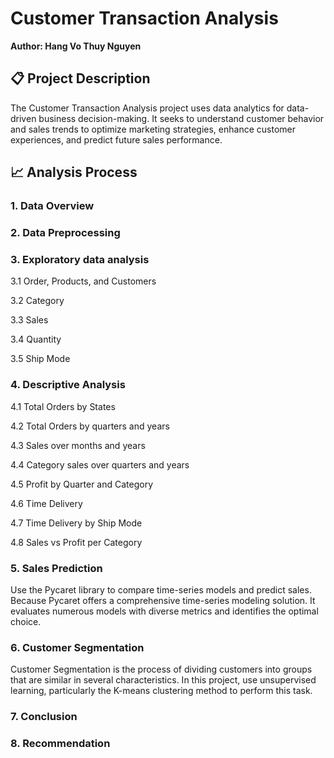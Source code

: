 # Customer Transaction Analysis
**Author: Hang Vo Thuy Nguyen**

## 📋 Project Description
The Customer Transaction Analysis project uses data analytics for data-driven business decision-making. It seeks to understand customer behavior and sales trends to optimize marketing strategies, enhance customer experiences, and predict future sales performance.
## 📈 Analysis Process
### 1. Data Overview
### 2. Data Preprocessing
### 3. Exploratory data analysis
3.1 Order, Products, and Customers

3.2 Category

3.3 Sales

3.4 Quantity

3.5 Ship Mode
### 4. Descriptive Analysis
4.1 Total Orders by States 

4.2 Total Orders by quarters and years

4.3 Sales over months and years

4.4 Category sales over quarters and years

4.5 Profit by Quarter and Category

4.6 Time Delivery

4.7 Time Delivery by Ship Mode

4.8 Sales vs Profit per Category

### 5. Sales Prediction
Use the Pycaret library to compare time-series models and predict sales. Because Pycaret offers a comprehensive time-series modeling solution. It evaluates numerous models with diverse metrics and identifies the optimal choice.
### 6. Customer Segmentation
Customer Segmentation is the process of dividing customers into groups that are similar in several characteristics. In this project, use unsupervised learning, particularly the K-means clustering method to perform this task. 
### 7. Conclusion
### 8. Recommendation
